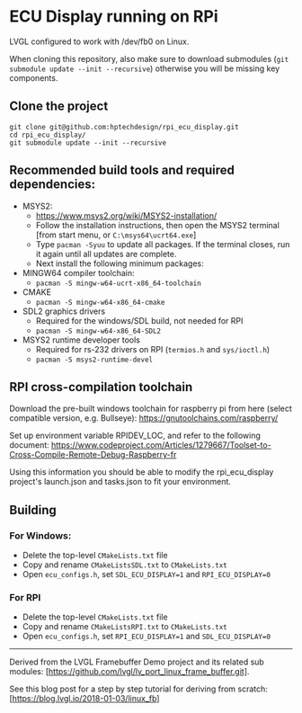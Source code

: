 # ECU Display running on RPi

LVGL configured to work with /dev/fb0 on Linux.

When cloning this repository, also make sure to download submodules (`git submodule update --init --recursive`) otherwise you will be missing key components.

## Clone the project
```
git clone git@github.com:hptechdesign/rpi_ecu_display.git
cd rpi_ecu_display/
git submodule update --init --recursive
```

## Recommended build tools and required dependencies: 

  - MSYS2:
    - https://www.msys2.org/wiki/MSYS2-installation/ 
    - Follow the installation instructions, then open the MSYS2 terminal [from start menu, or ```C:\msys64\ucrt64.exe```]
    - Type ```pacman -Syuu``` to update all packages. If the terminal closes, run it again until all updates are complete.
    - Next install the following minimum packages:
  - MINGW64 compiler toolchain:
    - ```pacman -S mingw-w64-ucrt-x86_64-toolchain ```
  - CMAKE
    - ```pacman -S mingw-w64-x86_64-cmake```
  - SDL2 graphics drivers 
    - Required for the windows/SDL build, not needed for RPI
    - ```pacman -S mingw-w64-x86_64-SDL2```
  - MSYS2 runtime developer tools
    - Required for rs-232 drivers on RPI (```termios.h``` and ```sys/ioctl.h```)
    - ```pacman -S msys2-runtime-devel ```


## RPI cross-compilation toolchain

Download the pre-built windows toolchain for raspberry pi from here (select compatible version, e.g. Bullseye):
https://gnutoolchains.com/raspberry/

Set up environment variable RPIDEV_LOC, and refer to the following document:
https://www.codeproject.com/Articles/1279667/Toolset-to-Cross-Compile-Remote-Debug-Raspberry-fr

Using this information you should be able to modify the rpi_ecu_display project's launch.json and tasks.json to fit your environment. 

## Building

### For Windows:
  - Delete the top-level ```CMakeLists.txt``` file
  - Copy and rename ```CMakeListsSDL.txt``` to ```CMakeLists.txt```
  - Open ```ecu_configs.h```, set ```SDL_ECU_DISPLAY=1``` and ```RPI_ECU_DISPLAY=0```


### For RPI
  - Delete the top-level ```CMakeLists.txt``` file
  - Copy and rename ```CMakeListsRPI.txt``` to ```CMakeLists.txt```
  - Open ```ecu_configs.h```, set ```RPI_ECU_DISPLAY=1``` and ```SDL_ECU_DISPLAY=0```

----

Derived from the LVGL Framebuffer Demo project and its related sub modules:
[https://github.com/lvgl/lv_port_linux_frame_buffer.git].

See this blog post for a step by step tutorial for deriving from scratch:
[https://blog.lvgl.io/2018-01-03/linux_fb]


